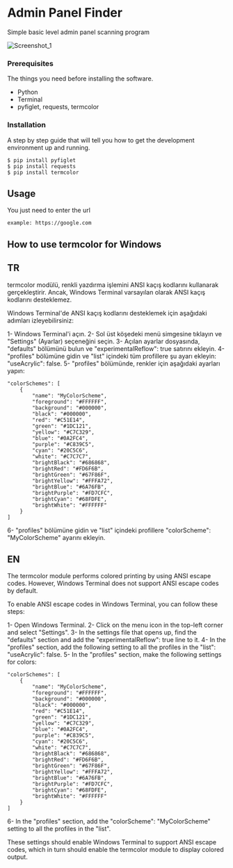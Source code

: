 # Admin Panel Finder

Simple basic level admin panel scanning program

![Screenshot_1](https://user-images.githubusercontent.com/32311900/220093865-03161df1-887e-4232-8c32-877444f78317.png)

### Prerequisites

The things you need before installing the software.

* Python
* Terminal
* pyfiglet, requests, termcolor

### Installation

A step by step guide that will tell you how to get the development environment up and running.

```
$ pip install pyfiglet
$ pip install requests
$ pip install termcolor
```

## Usage

You just need to enter the url

```
example: https://google.com
```

## How to use termcolor for Windows

## TR

termcolor modülü, renkli yazdırma işlemini ANSI kaçış kodlarını kullanarak gerçekleştirir. Ancak, Windows Terminal varsayılan olarak ANSI kaçış kodlarını desteklemez.

Windows Terminal'de ANSI kaçış kodlarını desteklemek için aşağıdaki adımları izleyebilirsiniz:

1- Windows Terminal'i açın.
2- Sol üst köşedeki menü simgesine tıklayın ve "Settings" (Ayarlar) seçeneğini seçin.
3- Açılan ayarlar dosyasında, "defaults" bölümünü bulun ve "experimentalReflow": true satırını ekleyin.
4- "profiles" bölümüne gidin ve "list" içindeki tüm profillere şu ayarı ekleyin: "useAcrylic": false.
5- "profiles" bölümünde, renkler için aşağıdaki ayarları yapın:

```
"colorSchemes": [
    {
        "name": "MyColorScheme",
        "foreground": "#FFFFFF",
        "background": "#000000",
        "black": "#000000",
        "red": "#C51E14",
        "green": "#1DC121",
        "yellow": "#C7C329",
        "blue": "#0A2FC4",
        "purple": "#C839C5",
        "cyan": "#20C5C6",
        "white": "#C7C7C7",
        "brightBlack": "#686868",
        "brightRed": "#FD6F6B",
        "brightGreen": "#67F86F",
        "brightYellow": "#FFFA72",
        "brightBlue": "#6A76FB",
        "brightPurple": "#FD7CFC",
        "brightCyan": "#68FDFE",
        "brightWhite": "#FFFFFF"
    }
]
```

6- "profiles" bölümüne gidin ve "list" içindeki profillere "colorScheme": "MyColorScheme" ayarını ekleyin.

## EN

The termcolor module performs colored printing by using ANSI escape codes. However, Windows Terminal does not support ANSI escape codes by default.

To enable ANSI escape codes in Windows Terminal, you can follow these steps:

1- Open Windows Terminal.
2- Click on the menu icon in the top-left corner and select "Settings".
3- In the settings file that opens up, find the "defaults" section and add the "experimentalReflow": true line to it.
4- In the "profiles" section, add the following setting to all the profiles in the "list": "useAcrylic": false.
5- In the "profiles" section, make the following settings for colors:

```
"colorSchemes": [
    {
        "name": "MyColorScheme",
        "foreground": "#FFFFFF",
        "background": "#000000",
        "black": "#000000",
        "red": "#C51E14",
        "green": "#1DC121",
        "yellow": "#C7C329",
        "blue": "#0A2FC4",
        "purple": "#C839C5",
        "cyan": "#20C5C6",
        "white": "#C7C7C7",
        "brightBlack": "#686868",
        "brightRed": "#FD6F6B",
        "brightGreen": "#67F86F",
        "brightYellow": "#FFFA72",
        "brightBlue": "#6A76FB",
        "brightPurple": "#FD7CFC",
        "brightCyan": "#68FDFE",
        "brightWhite": "#FFFFFF"
    }
]
```

6- In the "profiles" section, add the "colorScheme": "MyColorScheme" setting to all the profiles in the "list".

These settings should enable Windows Terminal to support ANSI escape codes, which in turn should enable the termcolor module to display colored output.
